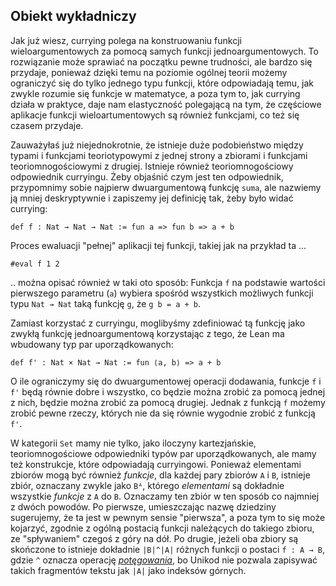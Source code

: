 ## Obiekt wykładniczy

Jak już wiesz, currying polega na konstruowaniu funkcji wieloargumentowych za pomocą samych funkcji
jednoargumentowych. To rozwiązanie może sprawiać na początku pewne trudności, ale bardzo się
przydaje, ponieważ dzięki temu na poziomie ogólnej teorii możemy ograniczyć się do tylko jednego
typu funkcji, które odpowiadają temu, jak zwykle rozumie się funkcje w matematyce, a poza tym to,
jak currying działa w praktyce, daje nam elastyczność polegającą na tym, że częściowe aplikacje
funkcji wieloartumentowych są również funkcjami, co też się czasem przydaje.

Zauważyłaś już niejednokrotnie, że istnieje duże podobieństwo między typami i funkcjami
teoriotypowymi z jednej strony a zbiorami i funkcjami teoriomnogościowymi z drugiej. Istnieje
również teoriomnogościowy odpowiednik curryingu. Żeby objaśnić czym jest ten odpowiednik,
przypomnimy sobie najpierw dwuargumentową funkcję `suma`, ale nazwiemy ją mniej deskryptywnie i
zapiszemy jej definicję tak, żeby było widać currying:

```lean
def f : Nat → Nat → Nat := fun a => fun b => a + b
```

Proces ewaluacji "pełnej" aplikacji tej funkcji, takiej jak na przykład ta ...

```lean
#eval f 1 2
```

.. można opisać również w taki oto sposób: Funkcja `f` na podstawie wartości pierwszego parametru
(`a`) wybiera spośród wszystkich możliwych funkcji typu `Nat → Nat` taką funkcję `g`, że `g b = a +
b`.

Zamiast korzystać z curryingu, moglibyśmy zdefiniować tą funkcję jako zwykłą funkcję
jednoargumentową korzystając z tego, że Lean ma wbudowany typ par uporządkowanych:

```lean
def f' : Nat × Nat → Nat := fun ⟨a, b⟩ => a + b
```

O ile ograniczymy się do dwuargumentowej operacji dodawania, funkcje `f` i `f'` będą równie dobre i
wszystko, co będzie można zrobić za pomocą jednej z nich, będzie można zrobić za pomocą
drugiej. Jednak z funkcją `f` możemy zrobić pewne rzeczy, których nie da się równie wygodnie zrobić
z funkcją `f'`.

W kategorii `Set` mamy nie tylko, jako iloczyny kartezjańskie, teoriomnogościowe odpowiedniki typów
par uporządkowanych, ale mamy też konstrukcje, które odpowiadają curryingowi. Ponieważ elementami
zbiorów mogą być również *funkcje*, dla każdej pary zbiorów `A` i `B`, istnieje zbiór, oznaczany
zwykle jako `Bᴬ`, którego *elementami* są dokładnie wszystkie *funkcje* z `A` do `B`. Oznaczamy ten
zbiór w ten sposób co najmniej z dwóch powodów. Po pierwsze, umieszczając nazwę dziedziny
sugerujemy, że ta jest w pewnym sensie "pierwsza", a poza tym to się może kojarzyć, zgodnie z ogólną
postacią funkcji należących do takiego zbioru, ze "spływaniem" czegoś z góry na dół. Po drugie,
jeżeli oba zbiory są skończone to istnieje dokładnie `|B|^|A|` różnych funkcji o postaci `f : A →
B`, gdzie `^` oznacza operację [*potęgowania*](https://pl.wikipedia.org/wiki/Pot%C4%99gowanie), bo
Unikod nie pozwala zapisywać takich fragmentów tekstu jak `|A|` jako indeksów górnych.
